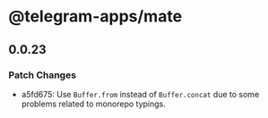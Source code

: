 # @telegram-apps/mate

## 0.0.23

### Patch Changes

- a5fd675: Use `Buffer.from` instead of `Buffer.concat` due to some problems related to monorepo typings.
